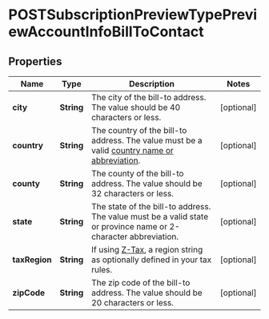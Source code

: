 
# POSTSubscriptionPreviewTypePreviewAccountInfoBillToContact

## Properties
Name | Type | Description | Notes
------------ | ------------- | ------------- | -------------
**city** | **String** | The city of the bill-to address. The value should be 40 characters or less.  |  [optional]
**country** | **String** | The country of the bill-to address. The value must be a valid [country name or abbreviation](https://knowledgecenter.zuora.com/DC_Developers/SOAP_API/J_Country%2C_State%2C_and_Province_Codes/A_Country_Names_and_Their_ISO_Codes).  |  [optional]
**county** | **String** | The county of the bill-to address. The value should be 32 characters or less.  |  [optional]
**state** | **String** | The state of the bill-to address. The value must be a valid state or province name or 2-character abbreviation.  |  [optional]
**taxRegion** | **String** | If using [Z-Tax](https://knowledgecenter.zuora.com/CB_Billing/J_Billing_Operations/L_Taxes/A_Z-Tax), a region string as optionally defined in your tax rules.  |  [optional]
**zipCode** | **String** | The zip code of the bill-to address. The value should be 20 characters or less.  |  [optional]



